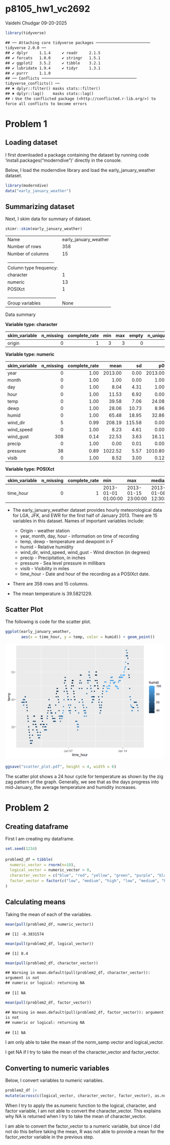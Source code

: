 p8105_hw1_vc2692
================
Vaidehi Chudgar
09-20-2025

``` r
library(tidyverse)
```

    ## ── Attaching core tidyverse packages ──────────────────────── tidyverse 2.0.0 ──
    ## ✔ dplyr     1.1.4     ✔ readr     2.1.5
    ## ✔ forcats   1.0.0     ✔ stringr   1.5.1
    ## ✔ ggplot2   3.5.2     ✔ tibble    3.2.1
    ## ✔ lubridate 1.9.4     ✔ tidyr     1.3.1
    ## ✔ purrr     1.1.0     
    ## ── Conflicts ────────────────────────────────────────── tidyverse_conflicts() ──
    ## ✖ dplyr::filter() masks stats::filter()
    ## ✖ dplyr::lag()    masks stats::lag()
    ## ℹ Use the conflicted package (<http://conflicted.r-lib.org/>) to force all conflicts to become errors

# Problem 1

## Loading dataset

I first downloaded a package containing the dataset by running code
‘install.packages(“moderndive”)’ directly in the console.

Below, I load the moderndive library and load the early_january_weather
dataset.

``` r
library(moderndive)
data("early_january_weather")
```

## Summarizing dataset

Next, I skim data for summary of dataset.

``` r
skimr::skim(early_january_weather)
```

|                                                  |                       |
|:-------------------------------------------------|:----------------------|
| Name                                             | early_january_weather |
| Number of rows                                   | 358                   |
| Number of columns                                | 15                    |
| \_\_\_\_\_\_\_\_\_\_\_\_\_\_\_\_\_\_\_\_\_\_\_   |                       |
| Column type frequency:                           |                       |
| character                                        | 1                     |
| numeric                                          | 13                    |
| POSIXct                                          | 1                     |
| \_\_\_\_\_\_\_\_\_\_\_\_\_\_\_\_\_\_\_\_\_\_\_\_ |                       |
| Group variables                                  | None                  |

Data summary

**Variable type: character**

| skim_variable | n_missing | complete_rate | min | max | empty | n_unique | whitespace |
|:--------------|----------:|--------------:|----:|----:|------:|---------:|-----------:|
| origin        |         0 |             1 |   3 |   3 |     0 |        1 |          0 |

**Variable type: numeric**

| skim_variable | n_missing | complete_rate | mean | sd | p0 | p25 | p50 | p75 | p100 | hist |
|:---|---:|---:|---:|---:|---:|---:|---:|---:|---:|:---|
| year | 0 | 1.00 | 2013.00 | 0.00 | 2013.00 | 2013.00 | 2013.00 | 2013.00 | 2013.00 | ▁▁▇▁▁ |
| month | 0 | 1.00 | 1.00 | 0.00 | 1.00 | 1.00 | 1.00 | 1.00 | 1.00 | ▁▁▇▁▁ |
| day | 0 | 1.00 | 8.04 | 4.31 | 1.00 | 4.00 | 8.00 | 12.00 | 15.00 | ▇▇▇▇▇ |
| hour | 0 | 1.00 | 11.53 | 6.92 | 0.00 | 6.00 | 11.50 | 17.75 | 23.00 | ▇▇▆▇▇ |
| temp | 0 | 1.00 | 39.58 | 7.06 | 24.08 | 33.98 | 39.02 | 44.96 | 57.92 | ▃▇▇▇▁ |
| dewp | 0 | 1.00 | 28.06 | 10.73 | 8.96 | 19.94 | 26.06 | 35.06 | 53.06 | ▃▇▆▂▃ |
| humid | 0 | 1.00 | 65.48 | 18.95 | 32.86 | 51.34 | 61.67 | 78.68 | 100.00 | ▃▇▆▂▅ |
| wind_dir | 5 | 0.99 | 208.19 | 115.58 | 0.00 | 140.00 | 240.00 | 290.00 | 360.00 | ▅▁▂▇▆ |
| wind_speed | 0 | 1.00 | 8.23 | 4.61 | 0.00 | 5.75 | 8.06 | 11.51 | 24.17 | ▅▇▆▂▁ |
| wind_gust | 308 | 0.14 | 22.53 | 3.63 | 16.11 | 19.56 | 21.86 | 25.32 | 31.07 | ▅▇▃▇▁ |
| precip | 0 | 1.00 | 0.00 | 0.01 | 0.00 | 0.00 | 0.00 | 0.00 | 0.19 | ▇▁▁▁▁ |
| pressure | 38 | 0.89 | 1022.52 | 5.57 | 1010.80 | 1018.30 | 1022.05 | 1027.23 | 1034.40 | ▃▇▇▇▃ |
| visib | 0 | 1.00 | 8.52 | 3.00 | 0.12 | 9.00 | 10.00 | 10.00 | 10.00 | ▁▁▁▁▇ |

**Variable type: POSIXct**

| skim_variable | n_missing | complete_rate | min | max | median | n_unique |
|:---|---:|---:|:---|:---|:---|---:|
| time_hour | 0 | 1 | 2013-01-01 01:00:00 | 2013-01-15 23:00:00 | 2013-01-08 12:30:00 | 358 |

- The early_january_weather dataset provides hourly meteorological data
  for LGA, JFK, and EWR for the first half of January 2013. There are 15
  variables in this dataset. Names of important variables include:

  - Origin - weather station
  - year, month, day, hour - information on time of recording
  - temp, dewp - temperature and dewpoint in F
  - humid - Relative humidity
  - wind_dir, wind_speed, wind_gust - Wind direction (in degrees)
  - precip - Precipitation, in inches
  - pressure - Sea level pressure in millibars
  - visib - Visibility in miles
  - time_hour - Date and hour of the recording as a POSIXct date.

- There are 358 rows and 15 columns.

- The mean temperature is 39.5821229.

## Scatter Plot

The following is code for the scatter plot.

``` r
ggplot(early_january_weather, 
       aes(x = time_hour, y = temp, color = humid)) + geom_point()
```

![](p8105_hw1_vc2692_files/figure-gfm/-%20scatterplot-1.png)<!-- -->

``` r
ggsave("scatter_plot.pdf", height = 4, width = 6)
```

The scatter plot shows a 24 hour cycle for temperature as shown by the
zig zag pattern of the graph. Generally, we see that as the days
progress into mid-January, the average temperature and humidity
increases.

# Problem 2

## Creating dataframe

First I am creating my dataframe.

``` r
set.seed(1234)

problem2_df = tibble(
  numeric_vector = rnorm(n=10),
  logical_vector = numeric_vector > 0,
  character_vector = c("blue", "red", "yellow", "green", "purple", "black", "gray", "beige", "indigo", "violet"),
  factor_vector = factor(c("low", "medium", "high", "low", "medium", "high","low", "medium", "high", "low"))
)
```

## Calculating means

Taking the mean of each of the variables.

``` r
mean(pull(problem2_df, numeric_vector))
```

    ## [1] -0.3831574

``` r
mean(pull(problem2_df, logical_vector))
```

    ## [1] 0.4

``` r
mean(pull(problem2_df, character_vector))
```

    ## Warning in mean.default(pull(problem2_df, character_vector)): argument is not
    ## numeric or logical: returning NA

    ## [1] NA

``` r
mean(pull(problem2_df, factor_vector))
```

    ## Warning in mean.default(pull(problem2_df, factor_vector)): argument is not
    ## numeric or logical: returning NA

    ## [1] NA

I am only able to take the mean of the norm_samp vector and
logical_vector.

I get NA if I try to take the mean of the character_vector and
factor_vector.

## Converting to numeric variables

Below, I convert variables to numeric variables.

``` r
problem2_df |> 
mutate(across(c(logical_vector, character_vector, factor_vector), as.numeric))
```

When I try to apply the as.numeric function to the logical, character,
and factor variable, I am not able to convert the character_vector. This
explains why NA is returned when I try to take the mean of
character_vector.

I am able to convert the factor_vector to a numeric variable, but since
I did not do this before taking the mean, R was not able to provide a
mean for the factor_vector variable in the previous step.
